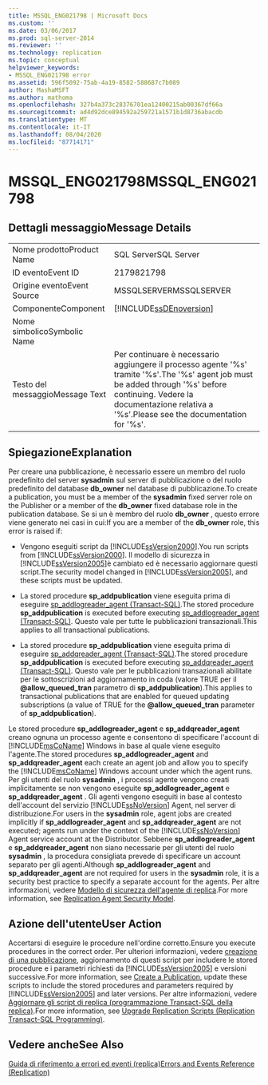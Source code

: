 ```yaml
---
title: MSSQL_ENG021798 | Microsoft Docs
ms.custom: ''
ms.date: 03/06/2017
ms.prod: sql-server-2014
ms.reviewer: ''
ms.technology: replication
ms.topic: conceptual
helpviewer_keywords:
- MSSQL_ENG021798 error
ms.assetid: 596f5092-75ab-4a19-8582-588687c7b089
author: MashaMSFT
ms.author: mathoma
ms.openlocfilehash: 327b4a373c28376701ea12400215ab00367df66a
ms.sourcegitcommit: ad4d92dce894592a259721a1571b1d8736abacdb
ms.translationtype: MT
ms.contentlocale: it-IT
ms.lasthandoff: 08/04/2020
ms.locfileid: "87714171"
---
```

# <a name="mssql_eng021798"></a><span data-ttu-id="ed674-102">MSSQL_ENG021798</span><span class="sxs-lookup"><span data-stu-id="ed674-102">MSSQL_ENG021798</span></span>
    
## <a name="message-details"></a><span data-ttu-id="ed674-103">Dettagli messaggio</span><span class="sxs-lookup"><span data-stu-id="ed674-103">Message Details</span></span>  
  
|||  
|-|-|  
|<span data-ttu-id="ed674-104">Nome prodotto</span><span class="sxs-lookup"><span data-stu-id="ed674-104">Product Name</span></span>|<span data-ttu-id="ed674-105">SQL Server</span><span class="sxs-lookup"><span data-stu-id="ed674-105">SQL Server</span></span>|  
|<span data-ttu-id="ed674-106">ID evento</span><span class="sxs-lookup"><span data-stu-id="ed674-106">Event ID</span></span>|<span data-ttu-id="ed674-107">21798</span><span class="sxs-lookup"><span data-stu-id="ed674-107">21798</span></span>|  
|<span data-ttu-id="ed674-108">Origine evento</span><span class="sxs-lookup"><span data-stu-id="ed674-108">Event Source</span></span>|<span data-ttu-id="ed674-109">MSSQLSERVER</span><span class="sxs-lookup"><span data-stu-id="ed674-109">MSSQLSERVER</span></span>|  
|<span data-ttu-id="ed674-110">Componente</span><span class="sxs-lookup"><span data-stu-id="ed674-110">Component</span></span>|[!INCLUDE[ssDEnoversion](../../includes/ssdenoversion-md.md)]|  
|<span data-ttu-id="ed674-111">Nome simbolico</span><span class="sxs-lookup"><span data-stu-id="ed674-111">Symbolic Name</span></span>||  
|<span data-ttu-id="ed674-112">Testo del messaggio</span><span class="sxs-lookup"><span data-stu-id="ed674-112">Message Text</span></span>|<span data-ttu-id="ed674-113">Per continuare è necessario aggiungere il processo agente '%s' tramite '%s'.</span><span class="sxs-lookup"><span data-stu-id="ed674-113">The '%s' agent job must be added through '%s' before continuing.</span></span> <span data-ttu-id="ed674-114">Vedere la documentazione relativa a '%s'.</span><span class="sxs-lookup"><span data-stu-id="ed674-114">Please see the documentation for '%s'.</span></span>|  
  
## <a name="explanation"></a><span data-ttu-id="ed674-115">Spiegazione</span><span class="sxs-lookup"><span data-stu-id="ed674-115">Explanation</span></span>  
 <span data-ttu-id="ed674-116">Per creare una pubblicazione, è necessario essere un membro del ruolo predefinito del server **sysadmin** sul server di pubblicazione o del ruolo predefinito del database **db_owner** nel database di pubblicazione.</span><span class="sxs-lookup"><span data-stu-id="ed674-116">To create a publication, you must be a member of the **sysadmin** fixed server role on the Publisher or a member of the **db_owner** fixed database role in the publication database.</span></span> <span data-ttu-id="ed674-117">Se si un è membro del ruolo **db_owner** , questo errore viene generato nei casi in cui:</span><span class="sxs-lookup"><span data-stu-id="ed674-117">If you are a member of the **db_owner** role, this error is raised if:</span></span>  
  
-   <span data-ttu-id="ed674-118">Vengono eseguiti script da [!INCLUDE[ssVersion2000](../../includes/ssversion2000-md.md)].</span><span class="sxs-lookup"><span data-stu-id="ed674-118">You run scripts from [!INCLUDE[ssVersion2000](../../includes/ssversion2000-md.md)].</span></span> <span data-ttu-id="ed674-119">Il modello di sicurezza in [!INCLUDE[ssVersion2005](../../includes/ssversion2005-md.md)]è cambiato ed è necessario aggiornare questi script.</span><span class="sxs-lookup"><span data-stu-id="ed674-119">The security model changed in [!INCLUDE[ssVersion2005](../../includes/ssversion2005-md.md)], and these scripts must be updated.</span></span>  
  
-   <span data-ttu-id="ed674-120">La stored procedure **sp_addpublication** viene eseguita prima di eseguire [sp_addlogreader_agent &#40;Transact-SQL&#41;](/sql/relational-databases/system-stored-procedures/sp-addlogreader-agent-transact-sql).</span><span class="sxs-lookup"><span data-stu-id="ed674-120">The stored procedure **sp_addpublication** is executed before executing [sp_addlogreader_agent &#40;Transact-SQL&#41;](/sql/relational-databases/system-stored-procedures/sp-addlogreader-agent-transact-sql).</span></span> <span data-ttu-id="ed674-121">Questo vale per tutte le pubblicazioni transazionali.</span><span class="sxs-lookup"><span data-stu-id="ed674-121">This applies to all transactional publications.</span></span>  
  
-   <span data-ttu-id="ed674-122">La stored procedure **sp_addpublication** viene eseguita prima di eseguire [sp_addqreader_agent &#40;Transact-SQL&#41;](/sql/relational-databases/system-stored-procedures/sp-addqreader-agent-transact-sql).</span><span class="sxs-lookup"><span data-stu-id="ed674-122">The stored procedure **sp_addpublication** is executed before executing [sp_addqreader_agent &#40;Transact-SQL&#41;](/sql/relational-databases/system-stored-procedures/sp-addqreader-agent-transact-sql).</span></span> <span data-ttu-id="ed674-123">Questo vale per le pubblicazioni transazionali abilitate per le sottoscrizioni ad aggiornamento in coda (valore TRUE per il **@allow_queued_tran** parametro di **sp_addpublication**).</span><span class="sxs-lookup"><span data-stu-id="ed674-123">This applies to transactional publications that are enabled for queued updating subscriptions (a value of TRUE for the **@allow_queued_tran** parameter of **sp_addpublication**).</span></span>  
  
 <span data-ttu-id="ed674-124">Le stored procedure **sp_addlogreader_agent** e **sp_addqreader_agent** creano ognuna un processo agente e consentono di specificare l'account di [!INCLUDE[msCoName](../../includes/msconame-md.md)] Windows in base al quale viene eseguito l'agente.</span><span class="sxs-lookup"><span data-stu-id="ed674-124">The stored procedures **sp_addlogreader_agent** and **sp_addqreader_agent** each create an agent job and allow you to specify the [!INCLUDE[msCoName](../../includes/msconame-md.md)] Windows account under which the agent runs.</span></span> <span data-ttu-id="ed674-125">Per gli utenti del ruolo **sysadmin** , i processi agente vengono creati implicitamente se non vengono eseguite **sp_addlogreader_agent** e **sp_addqreader_agent** . Gli agenti vengono eseguiti in base al contesto dell'account del servizio [!INCLUDE[ssNoVersion](../../includes/ssnoversion-md.md)] Agent, nel server di distribuzione.</span><span class="sxs-lookup"><span data-stu-id="ed674-125">For users in the **sysadmin** role, agent jobs are created implicitly if **sp_addlogreader_agent** and **sp_addqreader_agent** are not executed; agents run under the context of the [!INCLUDE[ssNoVersion](../../includes/ssnoversion-md.md)] Agent service account at the Distributor.</span></span> <span data-ttu-id="ed674-126">Sebbene **sp_addlogreader_agent** e **sp_addqreader_agent** non siano necessarie per gli utenti del ruolo **sysadmin** , la procedura consigliata prevede di specificare un account separato per gli agenti.</span><span class="sxs-lookup"><span data-stu-id="ed674-126">Although **sp_addlogreader_agent** and **sp_addqreader_agent** are not required for users in the **sysadmin** role, it is a security best practice to specify a separate account for the agents.</span></span> <span data-ttu-id="ed674-127">Per altre informazioni, vedere [Modello di sicurezza dell'agente di replica](security/replication-agent-security-model.md).</span><span class="sxs-lookup"><span data-stu-id="ed674-127">For more information, see [Replication Agent Security Model](security/replication-agent-security-model.md).</span></span>  
  
## <a name="user-action"></a><span data-ttu-id="ed674-128">Azione dell'utente</span><span class="sxs-lookup"><span data-stu-id="ed674-128">User Action</span></span>  
 <span data-ttu-id="ed674-129">Accertarsi di eseguire le procedure nell'ordine corretto.</span><span class="sxs-lookup"><span data-stu-id="ed674-129">Ensure you execute procedures in the correct order.</span></span> <span data-ttu-id="ed674-130">Per ulteriori informazioni, vedere [creazione di una pubblicazione](publish/create-a-publication.md), aggiornamento di questi script per includere le stored procedure e i parametri richiesti da [!INCLUDE[ssVersion2005](../../includes/ssversion2005-md.md)] e versioni successive.</span><span class="sxs-lookup"><span data-stu-id="ed674-130">For more information, see [Create a Publication](publish/create-a-publication.md), update these scripts to include the stored procedures and parameters required by [!INCLUDE[ssVersion2005](../../includes/ssversion2005-md.md)] and later versions.</span></span> <span data-ttu-id="ed674-131">Per altre informazioni, vedere [Aggiornare gli script di replica &#40;programmazione Transact-SQL della replica&#41;](administration/upgrade-replication-scripts-replication-transact-sql-programming.md).</span><span class="sxs-lookup"><span data-stu-id="ed674-131">For more information, see [Upgrade Replication Scripts &#40;Replication Transact-SQL Programming&#41;](administration/upgrade-replication-scripts-replication-transact-sql-programming.md).</span></span>  
  
## <a name="see-also"></a><span data-ttu-id="ed674-132">Vedere anche</span><span class="sxs-lookup"><span data-stu-id="ed674-132">See Also</span></span>  
 [<span data-ttu-id="ed674-133">Guida di riferimento a errori ed eventi &#40;replica&#41;</span><span class="sxs-lookup"><span data-stu-id="ed674-133">Errors and Events Reference &#40;Replication&#41;</span></span>](errors-and-events-reference-replication.md)  
  
  
